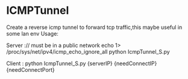 # ICMPTunnel
Create a reverse icmp tunnel to forward tcp traffic,this maybe useful in some lan env
Usage:

Server ://   must be in a public network
echo 1> /proc/sys/net/ipv4/icmp_echo_ignore_all
python IcmpTunnel_S.py



Client :
python IcmpTunnel_S.py {serverIP} {needConnectIP} {needConnectPort}

